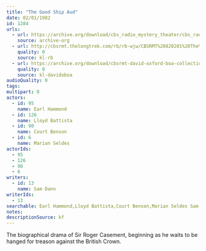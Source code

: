 ```yaml
---
title: "The Good Ship Aud"
date: 02/01/1982
id: 1284
urls: 
  - url: https://archive.org/download/cbs_radio_mystery_theater/cbs_radio_mystery_theater-1251-1300.zip/cbs_radio_mystery_theater-1251-1300%2Fcbsrmt_1284_the_good_ship_aud.mp3
    source: archive-org
  - url: http://cbsrmt.thelongtrek.com/rb/rb-wjw/CBSRMT%20820201%20The%20Good%20Ship%20Aud_Tammy%20Grimes_wjw.mp3
    quality: 0
    source: kl-rb
  - url: https://archive.org/download/cbsrmt-david-oxford-boa-collection/CBSRMT-820201-1284-The-Good-Ship-Aud-(128-48)_WBBM-JE-{BoA}.mp3
    quality: 0
    source: kl-davidoboa
audioQuality: 0
tags: 
multipart: 0
actors:  
  - id: 95
    name: Earl Hammond  
  - id: 126
    name: Lloyd Battista  
  - id: 90
    name: Court Benson  
  - id: 6
    name: Marian Seldes
actorIds:  
  - 95  
  - 126  
  - 90  
  - 6
writers:  
  - id: 13
    name: Sam Dann
writerIds:  
  - 13
searchable: Earl Hammond,Lloyd Battista,Court Benson,Marian Seldes Sam Dann
notes: 
descriptionSource: kf
---
```

The biographical drama of Sir Roger Casement, beginning as he waits to be hanged for treason against the British Crown.